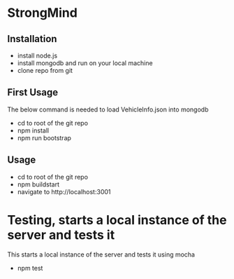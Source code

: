 StrongMind
=========
## Installation

  - install node.js
  - install mongodb and run on your local machine
  - clone repo from git

## First Usage
  The below command is needed to load VehicleInfo.json into mongodb

  - cd to root of the git repo
  - npm install
  - npm run bootstrap

## Usage
  - cd to root of the git repo
  - npm buildstart
  - navigate to http://localhost:3001

# Testing, starts a local instance of the server and tests it
  This starts a local instance of the server and tests it using mocha

  - npm test